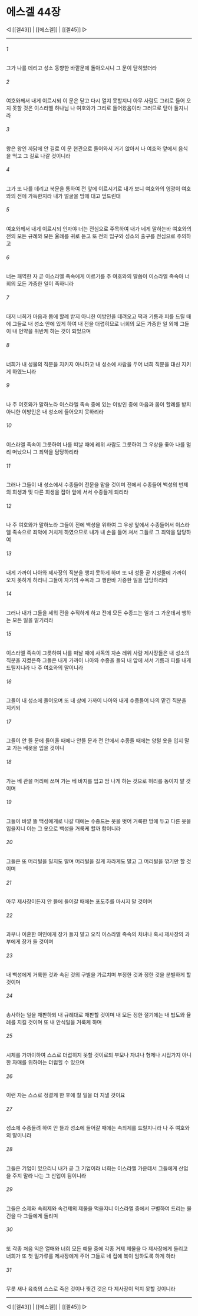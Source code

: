 ﻿# 에스겔 44장

◁ [[겔43]] | [[에스겔]] | [[겔45]] ▷
***

###### 1
그가 나를 데리고 성소 동향한 바깥문에 돌아오시니 그 문이 닫히었더라

###### 2
여호와께서 내게 이르시되 이 문은 닫고 다시 열지 못할지니 아무 사람도 그리로 들어 오지 못할 것은 이스라엘 하나님 나 여호와가 그리로 들어왔음이라 그러므로 닫아 둘지니라

###### 3
왕은 왕인 까닭에 안 길로 이 문 현관으로 들어와서 거기 앉아서 나 여호와 앞에서 음식을 먹고 그 길로 나갈 것이니라

###### 4
그가 또 나를 데리고 북문을 통하여 전 앞에 이르시기로 내가 보니 여호와의 영광이 여호와의 전에 가득한지라 내가 얼굴을 땅에 대고 엎드린대

###### 5
여호와께서 내게 이르시되 인자야 너는 전심으로 주목하여 내가 네게 말하는바 여호와의 전의 모든 규례와 모든 율례를 귀로 듣고 또 전의 입구와 성소의 출구를 전심으로 주의하고

###### 6
너는 패역한 자 곧 이스라엘 족속에게 이르기를 주 여호와의 말씀이 이스라엘 족속아 너희의 모든 가증한 일이 족하니라

###### 7
대저 너희가 마음과 몸에 할례 받지 아니한 이방인을 데려오고 떡과 기름과 피를 드릴 때에 그들로 내 성소 안에 있게 하여 내 전을 더럽히므로 너희의 모든 가증한 일 외에 그들이 내 언약을 위반케 하는 것이 되었으며

###### 8
너희가 내 성물의 직분을 지키지 아니하고 내 성소에 사람을 두어 너희 직분을 대신 지키게 하였느니라

###### 9
나 주 여호와가 말하노라 이스라엘 족속 중에 있는 이방인 중에 마음과 몸이 할례를 받지 아니한 이방인은 내 성소에 들어오지 못하리라

###### 10
이스라엘 족속이 그릇하여 나를 떠날 때에 레위 사람도 그릇하여 그 우상을 좇아 나를 멀리 떠났으니 그 죄악을 담당하리라

###### 11
그러나 그들이 내 성소에서 수종들어 전문을 맡을 것이며 전에서 수종들어 백성의 번제의 희생과 및 다른 희생을 잡아 앞에 서서 수종들게 되리라

###### 12
나 주 여호와가 말하노라 그들이 전에 백성을 위하여 그 우상 앞에서 수종들어서 이스라엘 족속으로 죄악에 거치게 하였으므로 내가 내 손을 들어 쳐서 그들로 그 죄악을 담당하여

###### 13
내게 가까이 나아와 제사장의 직분을 행치 못하게 하며 또 내 성물 곧 지성물에 가까이 오지 못하게 하리니 그들이 자기의 수욕과 그 행한바 가증한 일을 담당하리라

###### 14
그러나 내가 그들을 세워 전을 수직하게 하고 전에 모든 수종드는 일과 그 가운데서 행하는 모든 일을 맡기리라

###### 15
이스라엘 족속이 그릇하여 나를 떠날 때에 사독의 자손 레위 사람 제사장들은 내 성소의 직분을 지켰은즉 그들은 내게 가까이 나아와 수종을 들되 내 앞에 서서 기름과 피를 내게 드릴지니라 나 주 여호와의 말이니라

###### 16
그들이 내 성소에 들어오며 또 내 상에 가까이 나아와 내게 수종들어 나의 맡긴 직분을 지키되

###### 17
그들이 안 뜰 문에 들어올 때에나 안뜰 문과 전 안에서 수종들 때에는 양털 옷을 입지 말고 가는 베옷을 입을 것이니

###### 18
가는 베 관을 머리에 쓰며 가는 베 바지를 입고 땀 나게 하는 것으로 허리를 동이지 말 것이며

###### 19
그들이 바깥 뜰 백성에게로 나갈 때에는 수종드는 옷을 벗어 거룩한 방에 두고 다른 옷을 입을지니 이는 그 옷으로 백성을 거룩케 할까 함이니라

###### 20
그들은 또 머리털을 밀지도 말며 머리털을 길게 자라게도 말고 그 머리털을 깎기만 할 것이며

###### 21
아무 제사장이든지 안 뜰에 들어갈 때에는 포도주를 마시지 말 것이며

###### 22
과부나 이혼한 여인에게 장가 들지 말고 오직 이스라엘 족속의 처녀나 혹시 제사장의 과부에게 장가 들 것이며

###### 23
내 백성에게 거룩한 것과 속된 것의 구별을 가르치며 부정한 것과 정한 것을 분별하게 할 것이며

###### 24
송사하는 일을 재판하되 내 규례대로 재판할 것이며 내 모든 정한 절기에는 내 법도와 율례를 지킬 것이며 또 내 안식일을 거룩케 하며

###### 25
시체를 가까이하여 스스로 더럽히지 못할 것이로되 부모나 자녀나 형제나 시집가지 아니한 자매를 위하여는 더럽힐 수 있으며

###### 26
이런 자는 스스로 정결케 한 후에 칠 일을 더 지낼 것이요

###### 27
성소에 수종들려 하여 안 뜰과 성소에 들어갈 때에는 속죄제를 드릴지니라 나 주 여호와의 말이니라

###### 28
그들은 기업이 있으리니 내가 곧 그 기업이라 너희는 이스라엘 가운데서 그들에게 산업을 주지 말라 나는 그 산업이 됨이니라

###### 29
그들은 소제와 속죄제와 속건제의 제물을 먹을지니 이스라엘 중에서 구별하여 드리는 물건을 다 그들에게 돌리며

###### 30
또 각종 처음 익은 열매와 너희 모든 예물 중에 각종 거제 제물을 다 제사장에게 돌리고 너희가 또 첫 밀가루를 제사장에게 주어 그들로 네 집에 복이 임하도록 하게 하라

###### 31
무릇 새나 육축의 스스로 죽은 것이나 찢긴 것은 다 제사장이 먹지 못할 것이니라

***
◁ [[겔43]] | [[에스겔]] | [[겔45]] ▷